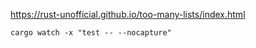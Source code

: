 https://rust-unofficial.github.io/too-many-lists/index.html

```
cargo watch -x "test -- --nocapture"
```

